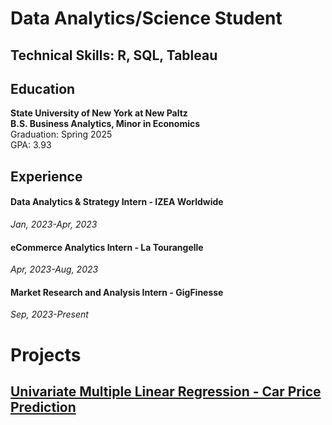 # Data Analytics/Science Student

## Technical Skills: R, SQL, Tableau

## Education
**State University of New York at New Paltz**  
**B.S. Business Analytics, Minor in Economics**  
Graduation: Spring 2025  
GPA: 3.93

## Experience
#### Data Analytics & Strategy Intern - IZEA Worldwide
*Jan, 2023-Apr, 2023*

#### eCommerce Analytics Intern - La Tourangelle
*Apr, 2023-Aug, 2023*

#### Market Research and Analysis Intern - GigFinesse
*Sep, 2023-Present*

# Projects

## [Univariate Multiple Linear Regression - Car Price Prediction](Multi-Linear-Reg-Car-Proj.pdf)




